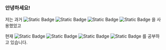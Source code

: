 ### 안녕하세요!

저는 과거 
![Static Badge](https://img.shields.io/badge/-PHP-777BB4?style=flat-square&logo=PHP&logoColor=white)
![Static Badge](https://img.shields.io/badge/-jQuery-0769AD?style=flat-square&logo=jquery)
![Static Badge](https://img.shields.io/badge/-Javascript-F7DF1E?style=flat-square&logo=javascript&logoColor=black)
![Static Badge](https://img.shields.io/badge/-MySQL-4479A1?style=flat-square&logo=MySQL&logoColor=white)
을 사용했었고

현재
![Static Badge](https://img.shields.io/badge/-Java-007396?style=flat-square&logo=java&logoColor=black)
![Static Badge](https://img.shields.io/badge/-React-61DAFB?style=flat-square&logo=react&logoColor=black)
![Static Badge](https://img.shields.io/badge/-jQuery-0769AD?style=flat-square&logo=jquery)
![Static Badge](https://img.shields.io/badge/-Javascript-F7DF1E?style=flat-square&logo=javascript&logoColor=black)
를 공부하고 있습니다.



<!--
**Ranhuy/Ranhuy** is a ✨ _special_ ✨ repository because its `README.md` (this file) appears on your GitHub profile.

Here are some ideas to get you started:

- 🔭 I’m currently working on ...
- 🌱 I’m currently learning ...
- 👯 I’m looking to collaborate on ...
- 🤔 I’m looking for help with ...
- 💬 Ask me about ...
- 📫 How to reach me: ...
- 😄 Pronouns: ...
- ⚡ Fun fact: ...
-->
